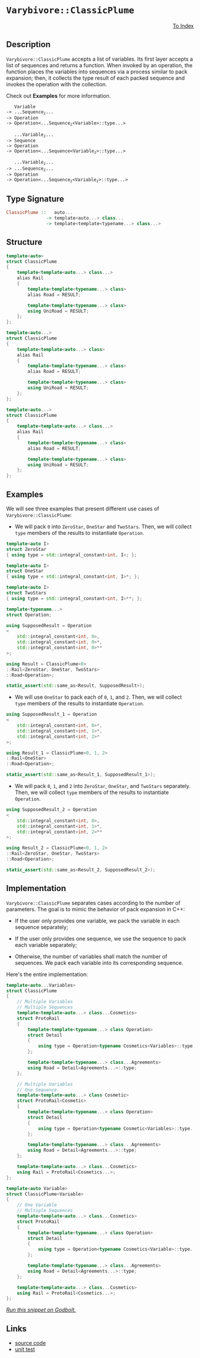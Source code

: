 <!-- Copyright 2024 Feng Mofan
SPDX-License-Identifier: Apache-2.0 -->

# `Varybivore::ClassicPlume`

<p style='text-align: right;'><a href="../../../index.md#list-modifications-7">To Index</a></p>

## Description

`Varybivore::ClassicPlume` accepts a list of variables.
Its first layer accepts a list of sequences and returns a function.
When invoked by an operation, the function places the variables into sequences via a process similar to pack expansion;
then, it collects the type result of each packed sequence and invokes the operation with the collection.

Check out **Examples** for more information.

<pre><code>   Variable
-> ...Sequence<sub><i>i</i></sub>...
-> Operation
-> Operation&lt;...Sequence<sub><i>i</i></sub>&lt;Variable&gt;::type...&gt;</code></pre>
<pre><code>   ...Variable<sub><i>i</i></sub>...
-> Sequence
-> Operation
-> Operation&lt;...Sequence&lt;Variable<sub><i>i</i></sub>&gt;::type...&gt;</code></pre>
<pre><code>   ...Variable<sub><i>i</i></sub>...
-> ...Sequence<sub><i>i</i></sub>...
-> Operation
-> Operation<...Sequence<sub><i>i</i></sub>&lt;Variable<sub><i>i</i></sub>&gt;::type...&gt;</code></pre>

## Type Signature

```Haskell
ClassicPlume ::   auto... 
               -> template<auto...> class...
               -> template<template<typename...> class...>
```

## Structure

```C++
template<auto>
struct ClassicPlume
{
    template<template<auto...> class...>
    alias Rail
    {
        template<template<typename...> class>
        alias Road = RESULT;

        template<template<typename...> class>
        using UniRoad = RESULT;
    };
};
```

```C++
template<auto...>
struct ClassicPlume
{
    template<template<auto...> class>
    alias Rail
    {
        template<template<typename...> class>
        alias Road = RESULT;

        template<template<typename...> class>
        using UniRoad = RESULT;
    };
};
```

```C++
template<auto...>
struct ClassicPlume
{
    template<template<auto...> class...>
    alias Rail
    {
        template<template<typename...> class>
        alias Road = RESULT;

        template<template<typename...> class>
        using UniRoad = RESULT;
    };
};
```

## Examples

We will see three examples that present different use cases of `Varybivore::ClassicPlume`:

- We will pack `0` into `ZeroStar`, `OneStar` and `TwoStars`.
Then, we will collect `type` members of the results to instantiate `Operation`.

```C++
template<auto I>
struct ZeroStar
{ using type = std::integral_constant<int, I>; };

template<auto I>
struct OneStar
{ using type = std::integral_constant<int, I>*; };

template<auto I>
struct TwoStars
{ using type = std::integral_constant<int, I>**; };

template<typename...>
struct Operation;

using SupposedResult = Operation
<
    std::integral_constant<int, 0>,
    std::integral_constant<int, 0>*,
    std::integral_constant<int, 0>**
>;

using Result = ClassicPlume<0>
::Rail<ZeroStar, OneStar, TwoStars>
::Road<Operation>;

static_assert(std::same_as<Result, SupposedResult>);
```

- We will use `OneStar` to pack each of `0`, `1`, and `2`.
Then, we will collect `type` members of the results to instantiate `Operation`.

```C++
using SupposedResult_1 = Operation
<
    std::integral_constant<int, 0>*,
    std::integral_constant<int, 1>*,
    std::integral_constant<int, 2>*
>;

using Result_1 = ClassicPlume<0, 1, 2>
::Rail<OneStar>
::Road<Operation>;

static_assert(std::same_as<Result_1, SupposedResult_1>);
```

- We will pack `0`, `1`, and `2` into `ZeroStar`, `OneStar`, and `TwoStars` separately.
Then, we will collect `type` members of the results to instantiate `Operation`.

```C++
using SupposedResult_2 = Operation
<
    std::integral_constant<int, 0>,
    std::integral_constant<int, 1>*,
    std::integral_constant<int, 2>**
>;

using Result_2 = ClassicPlume<0, 1, 2>
::Rail<ZeroStar, OneStar, TwoStars>
::Road<Operation>;

static_assert(std::same_as<Result_2, SupposedResult_2>);
```

## Implementation

`Varybivore::ClassicPlume` separates cases according to the number of parameters.
The goal is to mimic the behavior of pack expansion in C++:

- If the user only provides one variable, we pack the variable in each sequence separately;

- If the user only provides one sequence, we use the sequence to pack each variable separately;

- Otherwise, the number of variables shall match the number of sequences.
We pack each variable into its corresponding sequence.

Here's the entire implementation:

```C++
template<auto...Variables>
struct ClassicPlume
{
    // Multiple Variables
    // Multiple Sequences
    template<template<auto...> class...Cosmetics>
    struct ProtoRail 
    { 
        template<template<typename...> class Operation>
        struct Detail
        {
            using type = Operation<typename Cosmetics<Variables>::type...>;
        };

        template<template<typename...> class...Agreements>
        using Road = Detail<Agreements...>::type;
    };

    // Multiple Variables
    // One Sequence
    template<template<auto...> class Cosmetic>
    struct ProtoRail<Cosmetic>
    { 
        template<template<typename...> class Operation>
        struct Detail
        {
            using type = Operation<typename Cosmetic<Variables>::type...>;
        };

        template<template<typename...> class...Agreements>
        using Road = Detail<Agreements...>::type;
    };

    template<template<auto...> class...Cosmetics>
    using Rail = ProtoRail<Cosmetics...>;
};

template<auto Variable>
struct ClassicPlume<Variable>
{
    // One Variable
    // Multiple Sequences
    template<template<auto...> class...Cosmetics>
    struct ProtoRail 
    { 
        template<template<typename...> class Operation>
        struct Detail
        {
            using type = Operation<typename Cosmetics<Variable>::type...>;
        };

        template<template<typename...> class...Agreements>
        using Road = Detail<Agreements...>::type;
    };

    template<template<auto...> class...Cosmetics>
    using Rail = ProtoRail<Cosmetics...>;
};
```

[*Run this snippet on Godbolt.*](https://godbolt.org/#z:OYLghAFBqd5QCxAYwPYBMCmBRdBLAF1QCcAaPECAMzwBtMA7AQwFtMQByARg9KtQYEAysib0QXACx8BBAKoBnTAAUAHpwAMvAFYTStJg1DIApACYAQuYukl9ZATwDKjdAGFUtAK4sGIAMwAbKSuADJ4DJgAcj4ARpjEEmbSAA6oCoRODB7evgHBaRmOAuGRMSzxiVzJtpj2xQxCBEzEBDk%2BfkG19VlNLQSl0XEJSdIKza3teV3j/YPllaMAlLaoXsTI7BwEmCwpBjsm/m5MXkQAdJcAai14TLH0CkfYJhoAguPEXg4A1G4GCgyyGUuUwrzeJgA7FZ3j84T8APQIn4AWS8tEc%2B0wPxuxDuD0wT1h8KRqPRmPoPyEmAAjl5GJsiW94T8dnsDmDjmz9kxDsdThdLs8fsgAQpLucPAo2I5kE9/C9iXDPt8CD9lMRUEQAEpMOg/cEsqEWA1Klms3Y8vlubkco42gCeKUYrEwEuFoqYgJ%2BAHlncReVlnobzcqCF9fgARTDNOgh0PG%2BOh%2BFeDJGVlO7FHSO%2B/2BgT2giZ5hsP7pGV4OX23H4x7PEAgIvO90Ko4w5nJqGRtvgpMs228zk2y12rnF10t7AisUSt7AYiYXaMAjyxUd0OpiLAH7a1BMdAG/w56Ox2j2ucLpeCcVChUNpuc9tGyHd/ztpOktEYvBYnG3e51mapI%2BpEVK0vSDCbEmA7WjBQ4Cqgk7Tl6ChltKMaVsGZoqr8GpaqgupxscUoVqYrZmsaprruacGFiOg6FuObBIZ63p%2Bgk%2BYMFh1EsjhaonnqZ5ms%2BT7Jiym7pg%2Bh45uxAYNIxzoltiJEYWRbg1gBhL1o2maTj2wnwl2%2BkQgZcK0Vy9GwUxbq3lOrE3ucF6Lmw17cWJEnbru%2B7ST8AlEW4TlXiuk73pmxnPq%2B75muZw7sgx/JnIhtnIYCEoqbKq5Jh5O6CT5eE6oJ9rpZWDnBm%2BvYvsZ4IxQhf54pp3F8X8YqViCPhDhpBLcYmQHIiB2KdfQH7Il%2BFLYtSdIMlp0WWUONWJSxM6XMVVbkdRTX5QRuVJpRfbwjFB3WYtKG5hx8lrWJTV%2BUJPGGdCe0bmm25Sdmp1yUGY6Ka6aGkfK6n/l1d46c2tnhZ2lXle8D0WnFsGzQpLrMcl9mzvOznLplpk/NlXkHq913nmjQWlUDD5g3CRmQyZ1EHfDCWCucHpLZK5aqZj1E49tR7qpqBX%2BStJMvFTlNRW8CIAFSS1L0sIuCEuSwAKtgQgK1LsvvPL0sy72UNmP4ESil4WCHm4aCQZgKQrt17zzUQPwAJKNeGqo/AAWgkqB9MQFUmtlL3c%2BM6ANhEOzzmIAD6ZuzII9oh6QDtlSaIs628tuoAna1Nf1Xs%2B9jT0Zs6PmB8HgiYGHtCRwI0cELHgjx47Cri22BoQ6LacZ2uTUKwA7p7ExMpRfuZkXBBByAIdlwGFdR80MfHHHHeS83ydQzbdOOl9SOM5nzu/LJnFVRryIK4SaoaCn2VCF4KSFJg6DaoS5I%2Bfv8lQ8cSbF%2BPpfl5XDDV7XBB47nwVKQD%2Bo8S6hynr/f%2B8864/GAdgcWoDsLgK/pAiOM9DA11gYA%2BBzwl5vyFqLHGj8MQ%2BX%2BChVqoJ7QIPBA2QiZ5jju01F7eO2cJjxx7n3Fo7N6F7nQPaF%2BH0iEp1mLKcOKEEgEAgJ/BQroJF/Qfgock8cr433SHfJR5JnhLEPmLY%2Bp8fhcAvvnNRt976kIIOHLgz88yvwhO/FBY8J4/0wXPNwC8EFILAc47%2BUC3HYI8XA4xjdkHrVQS4/xVdZ6BIXmYfBvZWzC3eCQ5RGJrHkJasCahxwNDxy4PHeJa16GFWOOwlo3E%2BH7kEXY4ReixGVgUUoVoMjUFyLYAo%2B0Wj0kFKpNfcx3SrEhOwLo5J%2Bifgn3GD8eJq83iX36RoixaSrFmFsWdIMb83A%2BIgZPDB0SsEAKAc8MJvEIl%2BL2X/GJhyjH4JOfCT%2BkSLkwKCbgopiCm6EL0ak8k4dVmvQoYCKh7UaH5MKZUkADD7TMO4WQX0kRWETN7l7XhEL%2BE1PWQWJJosGnICaVI1pY92mYE6ccQZvzVELKUEsn5bzRkWA4CsWgnAACsvA/AcC0KQVAnAtmWGsD8BQawNhZj1jwUgBBNAMpWAAaxAMyyQ5wNCSC4JCfwGhmUaDMIEQIZgAAcur9CcEkLwFgEgNB5PZZy7lHBeAKBAHkiVHKGWkDgLAGAiAQBrAICkM45BKBoD2HQBIURXScFULqwIABaQIkgfjAGQMgIxCqzC8DvoQEgeAg4FP4IIEQYh2BSBkIIRQKh1BOtILoAp3cAwpE4DwRlLK2WSq5ZwH0ZwfVqlQFQH44ao0xrjQmpN5xVkQA8IG%2BgxADSiqWLwR1WgVgQCQAGlIQayAUAgMu1dIBgBSDMHwOgOxiB2ogLEZtsQIgtAdHW3g57mDEAdD6WI2hMAOGvaQANLkCAgVoFe8tWBYheGACcWgtA7XcF4FgFghhgDiD/XgBcDg8AADdCTNswKoF9Zwthionky8ttA8CxADPejwWBm3hjwKa8DpAUPEFiBo6MUGjAEaMJKlYVADDAAUFcPAmBu7sXZWKnNwhRDiELcJktahm2Vv0NBlA1hrD6EI3ayAKxUCWyyGByNgdsymD5ZYMwVraN4iwCpiAKw7AvoaC4Bg7hPAdD0GECIQwKgjAKYUTIAgph%2BHc%2BkTzDB5jDCqN0KzvQJhtHs3kAplnEMCC9gMZzCw3O2HC95vQsxWiBdc1UCzQrNgSAbRwVlpBLW8GtT2iN0bY3xsTVIYdPwIC4HTZO8w/guAzvFWxlYCBMD7hGOZ0gsrJD%2BHOAATn8JCSQSrkiBHNcywIo3DUcGNaQU1bXziBC4IEXVo3dVbflVwZl43gilZbTa2w9rOtOoXe6xdnr22%2BvXZuidIa2CcBaCwJDkJI1MGQumLgo3zhcEVam/ARATN6GE3msT0gJNKCk%2BW3Qe7q1MFreBwrxXTvWrbd6s4Pwu0/A%2B19n7f3twA6B4qhrY6V0Tqnf4MwHW53Oru89hIfqN2oHHSMIn33PRGAB1wPJNAMQJGPae8tt7L1vsl/ex9z7X3UY/cub9v7OX/sA8B0Db7IPQdg2r%2BDoWUNgc5ehzDOw324ebQRojl7SNbE5RRqjYraP0aUIx3XW42N8E49x3j/HFJvqh6JgtsPZCSbLZypHsnWN6asJYJTsQzNqY01XTg2nR66YUwZozCQTOodUyF2LfgICuDSwUpzZQgt6A8w0MvpAa9ZCy4saLdRQtxdS5FnzheGjxab8ljLEXchd4H33nLqx1j5fa0tzHzbys85J3zsngPgcaAa018HdP2uzq66QHrfXEgDbwyttbgOlWQiO5CVVkgZvKpK7PzgtrLtM5u/AO7XqO3s9Z8QV7WwPv9pYAoEhomkhuThyOMKDs1pmpDrINDiHkWvIPDhHjoAEKQCjmjvWtPk2uWtjg9p2t2n/rGgAUAT8CAYDmAWqKOpzjTgkHTv4Izl7izlQaup/kwROiAEATfOHKQeHOQRIsQCwDGvuiLkepQOLpyjLr%2BmKhIXLlZm%2BkroICrs2urkBmIFrtRjrsxvbhBgbohkbmhhhsgFhhbqXHhpytbsRg6HbuRniE7rwC7gxrsB7qxtdt7kwFxjxnxgJoHjAcHhIKHsWogdJigQYDHlnjYNbknlyinn/JwAiMXLHtYIZmVsZpmvngNjFtZiXrZnXhXi5s3vXn5rXp3tXoUY3ollXi3j0O3v0HXhkWFnMOUdlulh3kPs0Q0ZXk0VPoKhPgWhjlgVapwITvwf/oAcAaAYOFMo1mDiQJvvQddt1r1lgAfoVsfiAGYIDv4P4MyhqsquapsZCNtnftgQ/hdg6jvkNsymNsyrqlqqNpIKNqqhNlwP4Etv4P0WVicc/oVimkcQMedl8TRqLlkCAJIEAA)

## Links

- [source code](../../../../conceptrodon/varybivore/classic_plume.hpp)
- [unit test](../../../../tests/unit/metafunctions/varybivore/classic_plume.test.hpp)

